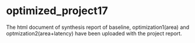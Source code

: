 # optimized_project17

The html document of synthesis report of baseline, optimization1(area) and optmization2(area+latency) have been uploaded with the project report.

